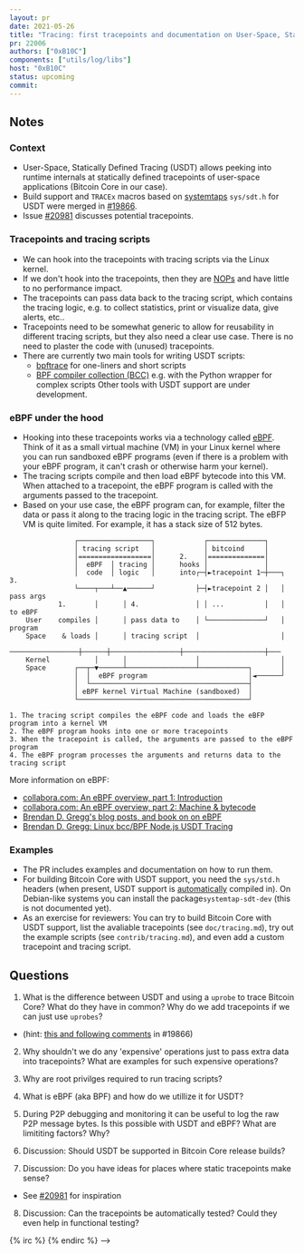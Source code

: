 ```yaml
---
layout: pr
date: 2021-05-26
title: "Tracing: first tracepoints and documentation on User-Space, Statically Defined Tracing (USDT)"
pr: 22006
authors: ["0xB10C"]
components: ["utils/log/libs"]
host: "0xB10C"
status: upcoming
commit:
---
```


## Notes

### Context

- User-Space, Statically Defined Tracing (USDT) allows peeking into runtime internals at statically defined tracepoints of user-space applications (Bitcoin Core in our case).
- Build support and `TRACEx` macros based on [systemtaps] `sys/sdt.h` for USDT were merged in [#19866].
- Issue [#20981] discusses potential tracepoints.

[systemtaps]: https://sourceware.org/systemtap/wiki
[#19866]: https://github.com/bitcoin/bitcoin/pull/19866
[#20981]: https://github.com/bitcoin/bitcoin/issues/20981

### Tracepoints and tracing scripts

- We can hook into the tracepoints with tracing scripts via the Linux kernel.
- If we don't hook into the tracepoints, then they are [NOPs] and have little to no performance impact.
- The tracepoints can pass data back to the tracing script, which contains the tracing logic, e.g. to collect statistics, print or visualize data, give alerts, etc..
- Tracepoints need to be somewhat generic to allow for reusability in different tracing scripts, but they also need a clear use case. There is no need to plaster the code with (unused) tracepoints.
- There are currently two main tools for writing USDT scripts:
  - [bpftrace] for one-liners and short scripts
  - [BPF compiler collection (BCC)] e.g. with the Python wrapper for complex scripts
Other tools with USDT support are under development.

[NOPs]: https://en.wikipedia.org/wiki/NOP_(code)
[bpftrace]: https://github.com/iovisor/bpftrace
[BPF compiler collection (BCC)]: https://github.com/iovisor/bcc

### eBPF under the hood

- Hooking into these tracepoints works via a technology called [eBPF]. Think of it as a small virtual machine (VM) in your Linux kernel where you can run sandboxed eBPF programs (even if there is a problem with your eBPF program, it can't crash or otherwise harm your kernel).
- The tracing scripts compile and then load eBPF bytecode into this VM. When attached to a tracepoint, the eBPF program is called with the arguments passed to the tracepoint.
- Based on your use case, the eBPF program can, for example, filter the data or pass it along to the tracing logic in the tracing script. The eBFP VM is quite limited. For example, it has a stack size of 512 bytes.

[eBPF]: https://ebpf.io


```
                ┌──────────────────┐            ┌──────────────┐
                │ tracing script   │            │ bitcoind     │
                │==================│      2.    │==============│
                │  eBPF  │ tracing │      hooks │              │
                │  code  │ logic   │      into┌─┤►tracepoint 1─┼───┐ 3.
                └────┬───┴──▲──────┘          ├─┤►tracepoint 2 │   │ pass args
            1.       │      │ 4.              │ │ ...          │   │ to eBPF
    User    compiles │      │ pass data to    │ └──────────────┘   │ program
    Space    & loads │      │ tracing script  │                    │
    ─────────────────┼──────┼─────────────────┼────────────────────┼───
    Kernel           │      │                 │                    │
    Space       ┌──┬─▼──────┴─────────────────┴────────────┐       │
                │  │  eBPF program                         │◄──────┘
                │  └───────────────────────────────────────┤
                │ eBPF kernel Virtual Machine (sandboxed)  │
                └──────────────────────────────────────────┘

1. The tracing script compiles the eBPF code and loads the eBFP program into a kernel VM
2. The eBPF program hooks into one or more tracepoints
3. When the tracepoint is called, the arguments are passed to the eBPF program
4. The eBPF program processes the arguments and returns data to the tracing script
```

More information on eBPF:
- [collabora.com: An eBPF overview, part 1: Introduction](https://www.collabora.com/news-and-blog/blog/2019/04/05/an-ebpf-overview-part-1-introduction/)
- [collabora.com: An eBPF overview, part 2: Machine & bytecode](https://www.collabora.com/news-and-blog/blog/2019/04/15/an-ebpf-overview-part-2-machine-and-bytecode/)
- [Brendan D. Gregg's blog posts, and book on on eBPF](http://www.brendangregg.com/)
- [Brendan D. Gregg: Linux bcc/BPF Node.js USDT Tracing](http://www.brendangregg.com/blog/2016-10-12/linux-bcc-nodejs-usdt.html)



### Examples

- The PR includes examples and documentation on how to run them.
- For building Bitcoin Core with USDT support, you need the `sys/std.h` headers (when present, USDT support is [automatically] compiled in). On Debian-like systems you can install the package`systemtap-sdt-dev` (this is not documented yet).
- As an exercise for reviewers: You can try to build Bitcoin Core with USDT support, list the avaliable tracepoints (see `doc/tracing.md`), try out the example scripts (see `contrib/tracing.md`), and even add a custom tracepoint and tracing script.

[automatically]: https://github.com/bitcoin/bitcoin/blob/933ab8a720cb9b3341adec4109cffb6dc5b322a5/configure.ac#L134

## Questions

1. What is the difference between USDT and using a `uprobe` to trace Bitcoin Core? What do they have in common? Why do we add tracepoints if we can just use `uprobes`?
  - (hint: [this and following comments](https://github.com/bitcoin/bitcoin/pull/19866#issuecomment-689162173) in #19866)

2. Why shouldn't we do any 'expensive' operations just to pass extra data into tracepoints? What are examples for such expensive operations?

3. Why are root privilges required to run tracing scripts?

4. What is eBPF (aka BPF) and how do we utillize it for USDT?

5. During P2P debugging and monitoring it can be useful to log the raw P2P message bytes. Is this possible with USDT and eBPF? What are limititing factors? Why?

6. Discussion: Should USDT be supported in Bitcoin Core release builds?

7. Discussion: Do you have ideas for places where static tracepoints make sense?
  - See [#20981](https://github.com/bitcoin/bitcoin/issues/20981) for inspiration

8. Discussion: Can the tracepoints be automatically tested? Could they even help in functional testing?

{% irc %}
{% endirc %}
-->
